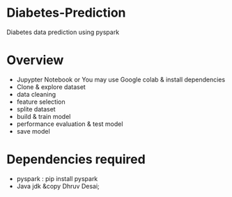 # Diabetes-Prediction

Diabetes data prediction using pyspark


# Overview
- Jupypter Notebook or You may use Google colab & install dependencies
- Clone & explore dataset
- data cleaning
- feature selection
- splite dataset
- build & train model
- performance evaluation  & test model
- save model

# Dependencies required

- pyspark : pip install pyspark
- Java jdk
 &copy Dhruv Desai;


